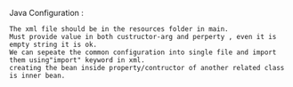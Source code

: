 Java Configuration :
    
    The xml file should be in the resources folder in main.
    Must provide value in both custructor-arg and perperty , even it is empty string it is ok.
    We can sepeate the common configuration into single file and import them using"import" keyword in xml.
    creating the bean inside property/contructor of another related class is inner bean.